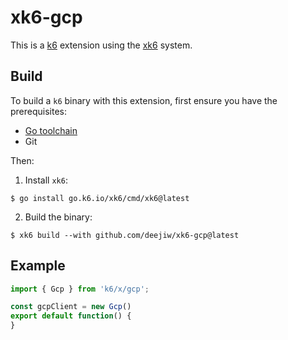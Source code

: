 # xk6-gcp

This is a [k6](https://k6.io) extension using the [xk6](https://github.com/grafana/xk6) system.

## Build

To build a `k6` binary with this extension, first ensure you have the prerequisites:

- [Go toolchain](https://go101.org/article/go-toolchain.html)
- Git

Then:

1. Install `xk6`:
  ```shell
  $ go install go.k6.io/xk6/cmd/xk6@latest
  ```

2. Build the binary:
  ```shell
  $ xk6 build --with github.com/deejiw/xk6-gcp@latest
  ```

## Example

```javascript
import { Gcp } from 'k6/x/gcp';

const gcpClient = new Gcp()
export default function() {
}
```
